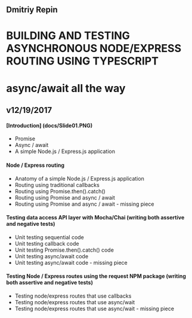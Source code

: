 ## Dmitriy Repin </h2>
# BUILDING AND TESTING ASYNCHRONOUS NODE/EXPRESS ROUTING USING TYPESCRIPT
# async/await all the way
## v12/19/2017

#### [Introduction] (docs/Slide01.PNG)
- Promise
- Async / await
- A simple Node.js / Express.js application

#### Node / Express routing
- Anatomy of a simple Node.js / Express.js application
- Routing using traditional callbacks
- Routing using Promise.then().catch()
- Routing using Promise and async / await
- Routing using Promise and async / await - missing piece

#### Testing data access API layer with Mocha/Chai (writing both assertive and negative tests)
- Unit testing sequential code
- Unit testing callback code
- Unit testing Promise.then().catch() code
- Unit testing async/await code
- Unit testing async/await code - missing piece

#### Testing Node / Express routes using the request NPM package (writing both assertive and negative tests)
- Testing node/express routes that use callbacks
- Testing node/express routes that use async/wait
- Testing node/express routes that use async/wait - missing piece



